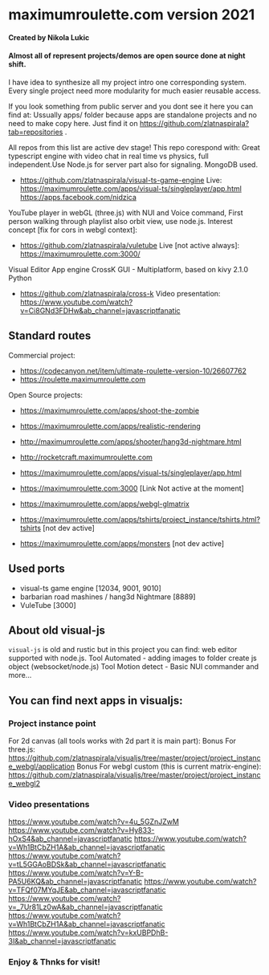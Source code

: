 # maximumroulette.com version 2021
#### Created by Nikola Lukic
#### Almost all of represent projects/demos are open source done at night shift.

I have idea to synthesize all my project intro one corresponding system.
Every single project need more modularity for much easier reusable access.

If you look something from public server and you dont see it here you can find at:
Ussually apps/ folder because apps are standalone projects and no need to make copy
here. Just find it on https://github.com/zlatnaspirala?tab=repositories .

All repos from this list are active dev stage!
This repo corespond with:
Great typescript engine with video chat in real time vs physics,
full independent.Use Node.js for server part also for signaling.
MongoDB used.
 - https://github.com/zlatnaspirala/visual-ts-game-engine
   Live:
   https://maximumroulette.com/apps/visual-ts/singleplayer/app.html
   https://apps.facebook.com/nidzica


YouTube player in webGL (three.js) with NUI and Voice command, First person walking 
through playlist also orbit view, use node.js. Interest concept [fix for cors in webgl context]:
 - https://github.com/zlatnaspirala/vuletube
   Live [not active always]:
   https://maximumroulette.com:3000/

Visual Editor App engine CrossK GUI - Multiplatform, based on kivy 2.1.0 Python
 - https://github.com/zlatnaspirala/cross-k
   Video presentation:
   https://www.youtube.com/watch?v=Ci8GNd3FDHw&ab_channel=javascriptfanatic


## Standard routes

Commercial project:
 - https://codecanyon.net/item/ultimate-roulette-version-10/26607762
 - https://roulette.maximumroulette.com

Open Source projects:
 - https://maximumroulette.com/apps/shoot-the-zombie

 - https://maximumroulette.com/apps/realistic-rendering

 - http://maximumroulette.com/apps/shooter/hang3d-nightmare.html

 - http://rocketcraft.maximumroulette.com 

 - https://maximumroulette.com/apps/visual-ts/singleplayer/app.html

 - https://maximumroulette.com:3000 [Link Not active at the moment]

 - https://maximumroulette.com/apps/webgl-glmatrix

 - https://maximumroulette.com/apps/tshirts/project_instance/tshirts.html?tshirts [not dev active]

 - https://maximumroulette.com/apps/monsters [not dev active]

## Used ports

  - visual-ts game engine [12034, 9001, 9010]
  - barbarian road mashines / hang3d Nightmare [8889]
  - VuleTube [3000]


## About old visual-js

`visual-js` is old and rustic but in this project you can find:
web editor supported with node.js. Tool
Automated - adding images to folder create js object (websocket/node.js) Tool
Motion detect - Basic NUI commander and more...

## You can find next apps in visualjs:
### Project instance point
For 2d canvas (all tools works with 2d part it is main part):
Bonus For three.js:
https://github.com/zlatnaspirala/visualjs/tree/master/project/project_instance_webgl/application
Bonus For webgl custom (this is current matrix-engine):
https://github.com/zlatnaspirala/visualjs/tree/master/project/project_instance_webgl2


### Video presentations
https://www.youtube.com/watch?v=4u_5GZnJZwM
https://www.youtube.com/watch?v=Hy833-hOxS4&ab_channel=javascriptfanatic
https://www.youtube.com/watch?v=Wh1BtCbZH1A&ab_channel=javascriptfanatic
https://www.youtube.com/watch?v=tL5GGAoBDSk&ab_channel=javascriptfanatic
https://www.youtube.com/watch?v=Y-B-PA5U6KQ&ab_channel=javascriptfanatic
https://www.youtube.com/watch?v=TFQf07MYqJE&ab_channel=javascriptfanatic
https://www.youtube.com/watch?v=_7Ur81Lz0wA&ab_channel=javascriptfanatic
https://www.youtube.com/watch?v=Wh1BtCbZH1A&ab_channel=javascriptfanatic
https://www.youtube.com/watch?v=kxUBPDhB-3I&ab_channel=javascriptfanatic


### Enjoy & Thnks for visit!
